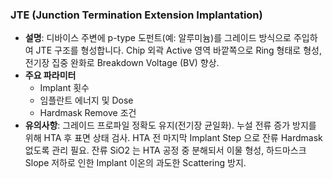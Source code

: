 ### JTE (Junction Termination Extension Implantation)

- **설명**: 디바이스 주변에 p-type 도펀트(예: 알루미늄)를 그레이드 방식으로 주입하여 JTE 구조를 형성합니다. Chip 외곽 Active 영역 바깥쪽으로 Ring 형태로 형성, 전기장 집중 완화로 Breakdown Voltage (BV) 향상.
- **주요 파라미터**
	- Implant 횟수
	- 임플란트 에너지 및 Dose
	- Hardmask Remove 조건
- **유의사항**: 그레이드 프로파일 정확도 유지(전기장 균일화). 누설 전류 증가 방지를 위해 HTA 후 표면 상태 검사. HTA 전 마지막 Implant Step 으로 잔류 Hardmask 없도록 관리 필요. 잔류 SiO2 는 HTA 공정 중 분해되서 이물 형성, 하드마스크 Slope 저하로 인한 Implant 이온의 과도한 Scattering 방지. 